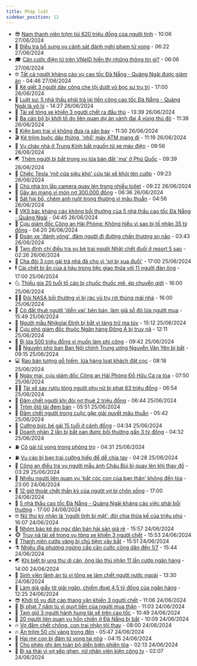 ```yaml
---
title: Pháp luật
sidebar_position: 12
---
```


<!-- vnexpress-phap-luat:START -->
- 😎 [Nam thanh niên trộm túi 620 triệu đồng của người tình](https://vnexpress.net/nam-thanh-nien-trom-tui-600-trieu-dong-cua-nguoi-tinh-4763455.html) - 10:06 27/06/2024
- 🥰 [Điều tra bổ sung vụ cảnh sát đánh nghi phạm tử vong](https://vnexpress.net/dieu-tra-bo-sung-vu-canh-sat-danh-nghi-pham-tu-vong-4763347.html) - 06:22 27/06/2024
- 🎓 [Căn cước điện tử trên VNeID hiển thị những thông tin gì?](https://vnexpress.net/can-cuoc-dien-tu-tren-vneid-hien-thi-nhung-thong-tin-gi-4763198.html) - 06:06 27/06/2024
- 🤓 [Tất cả người kháng cáo vụ cao tốc Đà Nẵng - Quảng Ngãi được giảm án](https://vnexpress.net/tat-ca-nguoi-khang-cao-vu-cao-toc-da-nang-quang-ngai-duoc-giam-an-4763244.html) - 04:46 27/06/2024
- 🎊 [Kẻ giết 3 người dày công che tội dưới vỏ bọc sư trụ trì](https://vnexpress.net/ke-sat-nhan-lan-tron-16-nam-duoi-vo-boc-su-tru-tri-4763071.html) - 17:00 26/06/2024
- 🙉 [Luật sư: 5 nhà thầu phải trả lại tiền công cao tốc Đà Nẵng - Quảng Ngãi là vô lý](https://vnexpress.net/luat-su-5-nha-thau-phai-tra-lai-tien-cong-cao-toc-da-nang-quang-ngai-la-vo-ly-4763039.html) - 14:27 26/06/2024
- 🤡 [Tài xế tông xe khiến 3 người chết ra đầu thú](https://vnexpress.net/tai-xe-tong-xe-khien-3-nguoi-chet-ra-dau-thu-4763092.html) - 13:39 26/06/2024
- 🗽 [Ba cán bộ bị khởi tố do liên quan dự án vành đai 4 vùng thủ đô](https://vnexpress.net/ba-can-bo-bi-khoi-to-do-lien-quan-du-an-vanh-dai-4-vung-thu-do-4763069.html) - 11:38 26/06/2024
- 🌋 [Kiện bạn trai vì không đưa ra sân bay](https://vnexpress.net/kien-ban-trai-vi-khong-dua-ra-san-bay-4763055.html) - 11:30 26/06/2024
- 🎬 [Kẻ trộm buộc dây thừng, &#39;nhổ&#39; máy ATM mang đi](https://vnexpress.net/ke-trom-buoc-day-thung-nho-may-atm-mang-di-4763067.html) - 11:19 26/06/2024
- 💯 [Vụ cháy nhà ở Trung Kính bắt nguồn từ xe máy điện](https://vnexpress.net/vu-chay-nha-o-trung-kinh-bat-nguon-tu-xe-may-dien-4763007.html) - 09:56 26/06/2024
- 🌏 [Thêm người bị bắt trong vụ lừa bán đất &#39;ma&#39; ở Phú Quốc](https://vnexpress.net/them-nguoi-bi-bat-trong-vu-lua-ban-dat-ma-hon-1-000-ty-dong-o-phu-quoc-4762938.html) - 09:39 26/06/2024
- 🌊 [Chiếc Tesla &#39;mở cửa siêu khó&#39; cứu tài xế khỏi tên cướp](https://vnexpress.net/chiec-tesla-mo-cua-sieu-kho-cuu-tai-xe-khoi-ten-cuop-4762965.html) - 09:23 26/06/2024
- 💂 [Chủ nhà trọ lắp camera quay lén trong nhiều toilet](https://vnexpress.net/chu-nha-tro-lap-camera-quay-len-trong-nhieu-toilet-4762857.html) - 09:22 26/06/2024
- 🎡 [Gây án mạng vì món nợ 300.000 đồng](https://vnexpress.net/gay-an-mang-vi-mon-no-300-000-dong-4762861.html) - 06:36 26/06/2024
- 🫶 [Sát hại bố, chém anh ruột trọng thương vì mâu thuẫn](https://vnexpress.net/sat-hai-bo-chem-anh-ruot-trong-thuong-vi-mau-thuan-4762839.html) - 04:56 26/06/2024
- 🐲 [VKS bác kháng cáo không bồi thường của 5 nhà thầu cao tốc Đà Nẵng - Quảng Ngãi](https://vnexpress.net/vks-bac-de-nghi-khong-boi-thuong-cua-5-nha-thau-cao-toc-da-nang-quang-ngai-4762754.html) - 04:45 26/06/2024
- 🚀 [Cựu giám đốc Công an Hải Phòng: Không hiểu vì sao bị tố nhận 35 tỷ đồng](https://vnexpress.net/cuu-giam-doc-cong-an-hai-phong-khong-hieu-vi-sao-bi-to-nhan-35-ty-dong-4762748.html) - 04:20 26/06/2024
- 🎊 [Đoàn xe &#39;đánh võng&#39;, đâm người đi đường chấn thương sọ não](https://vnexpress.net/doan-xe-danh-vong-dam-nguoi-di-duong-chan-thuong-so-nao-4762771.html) - 03:43 26/06/2024
- 🤗 [Tạm đình chỉ điều tra vụ bé trai người Nhật chết đuối ở resort 5 sao](https://vnexpress.net/tam-dinh-chi-dieu-tra-vu-be-trai-nguoi-nhat-chet-duoi-o-resort-5-sao-4762687.html) - 02:26 26/06/2024
- 🗽 [Cha đòi 3 con gái trả nhà đã cho vì &#39;sợ bị xua đuổi&#39;](https://vnexpress.net/cha-doi-3-con-gai-tra-nha-da-cho-vi-so-bi-xua-duoi-4762601.html) - 17:00 25/06/2024
- 🕴 [Cái chết bí ẩn của á hậu trong tiệc giao thừa với 11 người đàn ông](https://vnexpress.net/cai-chet-bi-an-cua-a-hau-trong-tiec-giao-thua-voi-11-nguoi-dan-ong-4762549.html) - 17:00 25/06/2024
- 🌜 [Thiếu gia 20 tuổi tố cáo bị chuốc thuốc mê, ép chuyển giới](https://vnexpress.net/thieu-gia-20-tuoi-to-cao-bi-chuoc-thuoc-me-de-chuyen-gioi-4762606.html) - 16:00 25/06/2024
- 🧑‍🏫 [Đòi NASA bồi thường vì bị rác vũ trụ rơi thủng mái nhà](https://vnexpress.net/doi-nasa-boi-thuong-vi-bi-rac-vu-tru-roi-thung-mai-nha-4762596.html) - 16:00 25/06/2024
- 🦩 [Cò đất thuê người &#39;diễn vai&#39; bên bán, làm giả sổ đỏ lừa người mua](https://vnexpress.net/co-dat-thue-nguoi-dien-vai-ben-ban-lam-gia-so-do-lua-nguoi-mua-4762585.html) - 15:49 25/06/2024
- 💼 [Người mẫu Nhikolai Đinh bị bắt vì tàng trữ ma túy](https://vnexpress.net/nguoi-mau-nhikolai-dinh-bi-bat-vi-tang-tru-ma-tuy-4762598.html) - 15:12 25/06/2024
- 💫 [Cựu phó giám đốc thuộc Ngân hàng Đông Á bị truy nã](https://vnexpress.net/nguyen-pho-giam-doc-ngan-hang-dong-a-bi-truy-na-4762569.html) - 12:11 25/06/2024
- 🦅 [Bị lừa 500 triệu đồng vì muốn làm phi công](https://vnexpress.net/bi-lua-500-trieu-dong-vi-muon-lam-phi-cong-4762453.html) - 09:42 25/06/2024
- 🧑‍💻 [Nguyên phó ban Ban Nội chính Trung ương Nguyễn Văn Yên bị bắt](https://vnexpress.net/nguyen-pho-ban-ban-noi-chinh-trung-uong-nguyen-van-yen-bi-khoi-to-4762515.html) - 09:15 25/06/2024
- 💻 [Rao bán tượng gỗ hiếm, lừa hàng loạt khách đặt cọc](https://vnexpress.net/rao-ban-tuong-go-hiem-lua-hang-loat-khach-dat-coc-4762423.html) - 08:18 25/06/2024
- 🤠 [Ngày mai, cựu giám đốc Công an Hải Phòng Đỗ Hữu Ca ra tòa](https://vnexpress.net/cuu-giam-doc-cong-an-hai-phong-do-huu-ca-ra-toa-4762316.html) - 07:50 25/06/2024
- 🧑‍🏫 [Tài xế say rượu tông người phụ nữ bị phạt 63 triệu đồng](https://vnexpress.net/tai-xe-say-ruou-tong-nguoi-phu-nu-bi-phat-63-trieu-dong-4762415.html) - 06:54 25/06/2024
- 🌈 [Đâm chết người khi đòi nợ thuê 2 triệu đồng](https://vnexpress.net/dam-chet-nguoi-khi-doi-no-thue-2-trieu-dong-4762404.html) - 06:44 25/06/2024
- 🌮 [Trộm ôtô tải đem bán](https://vnexpress.net/trom-oto-tai-dem-ban-4762386.html) - 05:51 25/06/2024
- 🐲 [Đâm chết người trong cuộc gặp giải quyết mâu thuẫn](https://vnexpress.net/an-mang-lam-dong-giet-nguoi-o-thi-tran-da-m-ri-4762393.html) - 05:42 25/06/2024
- 🧰 [Cưỡng bức bé gái 15 tuổi ở cánh đồng](https://vnexpress.net/cuong-buc-be-gai-15-tuoi-o-canh-dong-4762300.html) - 04:34 25/06/2024
- 💄 [Doanh nhân 2 lần bị bắt oan được bồi thường gần 3 tỷ đồng](https://vnexpress.net/doanh-nhan-2-lan-bi-bat-oan-duoc-boi-thuong-gan-3-ty-dong-4762175.html) - 04:32 25/06/2024
- ⛽️ [Cô gái tử vong trong phòng trọ](https://vnexpress.net/co-gai-tu-vong-trong-phong-tro-4762296.html) - 04:31 25/06/2024
- ⛽️ [Vu cáo bị bạn trai cưỡng hiếp để dễ chia tay](https://vnexpress.net/vu-cao-ban-trai-cuong-hiep-vi-doi-chia-tay-bat-thanh-4762326.html) - 04:28 25/06/2024
- 💂 [Công an điều tra vụ người mẫu ảnh Châu Bùi bị quay lén khi thay đồ](https://vnexpress.net/cong-an-dieu-tra-vu-nguoi-mau-anh-chau-bui-bi-quay-len-khi-thay-do-4762299.html) - 03:29 25/06/2024
- 🤔 [Nhiều người liên quan vụ &#39;bắt cóc con của bạn thân&#39; không đến tòa](https://vnexpress.net/nhieu-nguoi-lien-quan-vu-bat-coc-con-cua-ban-than-khong-den-toa-4762160.html) - 23:00 24/06/2024
- 🧐 [12 giờ thoát chết thần kỳ của người vợ bị chôn sống](https://vnexpress.net/12-gio-dau-tranh-sinh-tu-cua-nguoi-vo-bi-chong-chon-song-4762092.html) - 17:00 24/06/2024
- 🎃 [5 nhà thầu cao tốc Đà Nẵng - Quảng Ngãi kháng cáo việc phải bồi thường](https://vnexpress.net/5-nha-thau-cao-toc-da-nang-quang-ngai-khang-cao-viec-phai-boi-thuong-4761975.html) - 17:00 24/06/2024
- 🤓 [Nữ thư ký nhận là &#39;người tình bí mật&#39;, đòi chia thừa kế của triệu phú](https://vnexpress.net/nu-thu-ky-nhan-la-nguoi-tinh-bi-mat-doi-chia-thua-ke-cua-trieu-phu-4762129.html) - 16:07 24/06/2024
- 💃 [Nhóm bảo kê ép ngư dân bán hải sản giá rẻ](https://vnexpress.net/nhom-bao-ke-ep-ngu-dan-ban-hai-san-gia-re-4762130.html) - 15:57 24/06/2024
- 🐵 [Truy nã tài xế trong vụ tông xe khiến 3 người chết](https://vnexpress.net/truy-na-tai-xe-trong-vu-tong-xe-khien-3-nguoi-chet-4762127.html) - 15:53 24/06/2024
- 🤖 [Thanh niên cướp vàng bị chủ tiệm vây bắt](https://vnexpress.net/thanh-nien-cuop-vang-bi-chu-tiem-vay-bat-4762140.html) - 15:51 24/06/2024
- ⚗️ [Nhiều địa phương ngừng cấp căn cước công dân đến 1/7](https://vnexpress.net/nhieu-dia-phuong-ngung-cap-can-cuoc-cong-dan-den-1-7-4762151.html) - 15:44 24/06/2024
- 🌏 [Khi biết bị ung thư di căn, ông lão thú nhận 11 lần cướp ngân hàng](https://vnexpress.net/khi-biet-bi-ung-thu-di-can-ong-lao-thu-nhan-11-lan-cuop-ngan-hang-4762117.html) - 14:00 24/06/2024
- 🦆 [Sinh viên lãnh án tù vì tông xe làm chết người nước ngoài](https://vnexpress.net/sinh-vien-lanh-an-tu-vi-tong-xe-lam-chet-nguoi-nuoc-ngoai-4762063.html) - 13:30 24/06/2024
- 🐎 [Làm giả giấy tờ giải ngân, chiếm đoạt 4,5 tỷ đồng của ngân hàng](https://vnexpress.net/lam-gia-giay-to-giai-ngan-chiem-doat-4-5-ty-dong-cua-ngan-hang-4762105.html) - 12:25 24/06/2024
- 😎 [Khởi tố vụ đứt cáp thang vận khiến 3 người chết](https://vnexpress.net/khoi-to-vu-dut-cap-thang-van-khien-3-nguoi-chet-4762080.html) - 11:06 24/06/2024
- 💪 [Bị phạt 7 năm tù vì quỵt tiền của người mua thận](https://vnexpress.net/bi-phat-7-nam-tu-vi-quyt-tien-cua-nguoi-mua-than-4762036.html) - 11:03 24/06/2024
- 🤡 [Tạm giữ 3 người hành hung tài xế trên cao tốc](https://vnexpress.net/tam-giu-3-nguoi-hanh-hung-tai-xe-tren-cao-toc-4762067.html) - 10:49 24/06/2024
- 🌁 [20 người liên quan vụ hỗn chiến ở Đà Nẵng bị bắt](https://vnexpress.net/20-nguoi-lien-quan-vu-hon-chien-o-da-nang-bi-bat-4762048.html) - 10:09 24/06/2024
- 🔥 [Vợ đâm chết chồng, con trai nhận tội thay](https://vnexpress.net/vo-dam-chet-chong-con-trai-nhan-toi-thay-4761961.html) - 08:00 24/06/2024
- 🔥 [Ăn trộm 50 chỉ vàng trong đền](https://vnexpress.net/an-trom-50-chi-vang-trong-den-4761907.html) - 05:47 24/06/2024
- 👺 [Hai mẹ con bị đâm tử vong tại nhà](https://vnexpress.net/hai-me-con-bi-dam-tu-vong-tai-nha-4761775.html) - 04:15 24/06/2024
- 🎊 [Cho phép ghi âm toàn bộ diễn biến phiên tòa](https://vnexpress.net/quoc-hoi-chot-khong-doi-ten-toa-an-cap-huyen-tinh-4761772.html) - 02:13 24/06/2024
- 🎊 [Bị sa thải vì vợ sếp ghen, nữ nhân viên kiện công ty](https://vnexpress.net/bi-sa-thai-vi-vo-sep-ghen-nu-nhan-vien-kien-cong-ty-4761767.html) - 02:07 24/06/2024<!-- vnexpress-phap-luat:END -->
